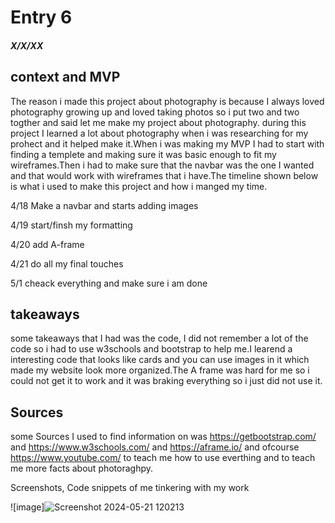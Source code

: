 # Entry 6
##### X/X/XX

## context and MVP

The reason i made this project about photography is because I always loved photography growing up and loved taking photos so i put two and two togther and said let me make my project about photography. during this project I learned a lot about photography when i was researching for my prohect and it helped make it.When i was making my MVP I had to start with finding a templete and making sure it was basic enough to fit my wireframes.Then i had to make sure that the navbar was the one I wanted and that would work with wireframes that i have.The timeline shown below is what i used to make this project and how i manged my time.

4/18 Make a navbar and starts adding images

4/19 start/finsh my formatting

4/20 add A-frame

4/21 do all my final touches

5/1 cheack everything and make sure i am done

## takeaways
some takeaways that I had was the code, I did not remember a lot of the code so i had to use w3schools and bootstrap to help me.I learend a interesting code that looks like cards and you can use images in it which made my website look more organized.The A frame was hard for me so i could not get it to work and it was braking everything so i just did not use it.

## Sources
some Sources I used to find information on was https://getbootstrap.com/ and https://www.w3schools.com/ and https://aframe.io/ and ofcourse https://www.youtube.com/ to teach me how to use everthing and to teach me more facts about photoraghpy.

Screenshots, Code snippets of me tinkering with my work

![image]![Screenshot 2024-05-21 120213](https://github.com/alia6784/sep10-freedom-project/assets/138389031/69ea1821-94f7-4123-b176-eb8072b8684d)

